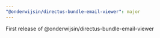 ```yaml
---
"@onderwijsin/directus-bundle-email-viewer": major
---
```


First release of @onderwijsin/directus-bundle-email-viewer
